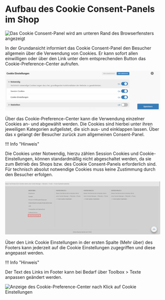 # Aufbau des Cookie Consent-Panels im Shop 

![](Bilder/cookie_consent/cookieconsent_shopansicht.png "Das Cookie Consent-Panel wird am unteren Rand des Browserfensters
      angezeigt")

In der Grundansicht informiert das Cookie Consent-Panel den Besucher allgemein über die Verwendung von Cookies. Er kann sofort allen einwilligen oder über den Link unter dem entsprechenden Button das Cookie-Preference-Center aufrufen.

![](Bilder/cookie_consent/cookieconsent_cookie_preference_center.png "Das Cookie-Preference-Center")

Über das Cookie-Preference-Center kann die Verwendung einzelner Cookies an- und abgewählt werden. Die Cookies sind hierbei unter ihren jeweiligen Kategorien aufgelistet, die sich aus- und einklappen lassen. Über das x gelangt der Besucher zurück zum allgemeinen Consent-Panel.

!!! Info "Hinweis"
	

Die Cookies unter Notwendig, hierzu zählen Session Cookies und Cookie-Einstellungen, können standardmäßig nicht abgeschaltet werden, da sie zum Betrieb des Shops bzw. des Cookie Consent-Panels erforderlich sind. Für technisch absolut notwendige Cookies muss keine Zustimmung durch den Besucher erfolgen.

![](Bilder/cookie_consent/cookieconsent_shopansicht_cookieEinstellungen_link.png "Link Cookie Einstellungen im Footer")

Über den Link Cookie Einstellungen in der ersten Spalte \(Mehr über\) des Footers kann jederzeit auf die Cookie Einstellungen zugegriffen und diese angepasst werden.

!!! Info "Hinweis"
	

Der Text des Links im Footer kann bei Bedarf über Toolbox \> Texte anpassen geändert werden.

![](Bilder/cookie_consent/cookieconsent_shopansicht_cookieEinstellungen_preference.png "Anzeige des Cookie-Preference-Center nach Klick auf
      Cookie Einstellungen")



